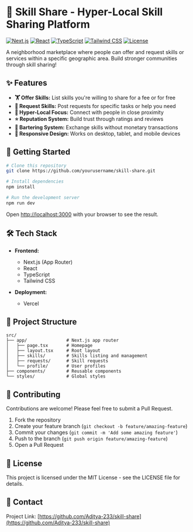 # 🔄 Skill Share - Hyper-Local Skill Sharing Platform

[![Next.js](https://img.shields.io/badge/Next.js-000000?style=for-the-badge&logo=next.js&logoColor=white)](https://nextjs.org/)
[![React](https://img.shields.io/badge/React-61DAFB?style=for-the-badge&logo=react&logoColor=black)](https://reactjs.org/)
[![TypeScript](https://img.shields.io/badge/TypeScript-3178C6?style=for-the-badge&logo=typescript&logoColor=white)](https://www.typescriptlang.org/)
[![Tailwind CSS](https://img.shields.io/badge/Tailwind_CSS-38B2AC?style=for-the-badge&logo=tailwind-css&logoColor=white)](https://tailwindcss.com/)
[![License](https://img.shields.io/badge/License-MIT-yellow.svg)](https://opensource.org/licenses/MIT)

A neighborhood marketplace where people can offer and request skills or services within a specific geographic area. Build stronger communities through skill sharing!

## ✨ Features

- **🏋️ Offer Skills:** List skills you're willing to share for a fee or for free
- **🙋 Request Skills:** Post requests for specific tasks or help you need
- **📍 Hyper-Local Focus:** Connect with people in close proximity
- **⭐ Reputation System:** Build trust through ratings and reviews
- **🔄 Bartering System:** Exchange skills without monetary transactions
- **📱 Responsive Design:** Works on desktop, tablet, and mobile devices

## 🚀 Getting Started

```bash
# Clone this repository
git clone https://github.com/yourusername/skill-share.git

# Install dependencies
npm install

# Run the development server
npm run dev
```

Open [http://localhost:3000](http://localhost:3000) with your browser to see the result.

## 🛠️ Tech Stack

- **Frontend:**
  - Next.js (App Router)
  - React
  - TypeScript
  - Tailwind CSS
  
- **Deployment:**
  - Vercel

## 📂 Project Structure

```
src/
├── app/               # Next.js app router
│   ├── page.tsx       # Homepage
│   ├── layout.tsx     # Root layout
│   ├── skills/        # Skills listing and management
│   ├── requests/      # Skill requests
│   └── profile/       # User profiles
├── components/        # Reusable components
└── styles/            # Global styles
```

## 🤝 Contributing

Contributions are welcome! Please feel free to submit a Pull Request.

1. Fork the repository
2. Create your feature branch (`git checkout -b feature/amazing-feature`)
3. Commit your changes (`git commit -m 'Add some amazing feature'`)
4. Push to the branch (`git push origin feature/amazing-feature`)
5. Open a Pull Request

## 📝 License

This project is licensed under the MIT License - see the LICENSE file for details.

## 📧 Contact

Project Link: [https://github.com/Aditya-233/skill-share](https://github.com/Aditya-233/skill-share) 
